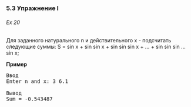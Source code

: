 ﻿### 5.3 Упражнение I

###### Ex 20

Для заданного натурального n и  действительного x - подсчитать следующие суммы:
S = sin x + sin sin x + sin sin sin x + … + sin sin sin … sin x; 

**Пример**

<pre>Ввод				
Enter n and x: 3 6.1

Вывод
Sum = -0.543487</pre>
